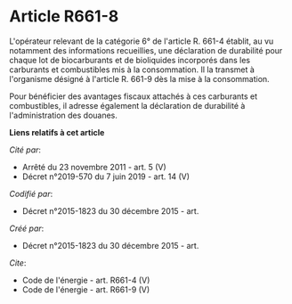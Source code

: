 # Article R661-8

L'opérateur relevant de la catégorie 6° de l'article R. 661-4 établit, au vu notamment des informations recueillies, une
déclaration de durabilité pour chaque lot de biocarburants et de bioliquides incorporés dans les carburants et combustibles
mis à la consommation. Il la transmet à l'organisme désigné à l'article R. 661-9 dès la mise à la consommation. 

Pour bénéficier des avantages fiscaux attachés à ces carburants et combustibles, il adresse également la déclaration de
durabilité à l'administration des douanes.

**Liens relatifs à cet article**

_Cité par_:

  - Arrêté du 23 novembre 2011 - art. 5 (V)
  - Décret n°2019-570 du 7 juin 2019 - art. 14 (V)

_Codifié par_:

  - Décret n°2015-1823 du 30 décembre 2015 - art.

_Créé par_:

  - Décret n°2015-1823 du 30 décembre 2015 - art.

_Cite_:

  - Code de l'énergie - art. R661-4 (V)
  - Code de l'énergie - art. R661-9 (V)
